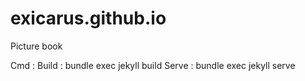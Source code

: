 # exicarus.github.io

Picture book

Cmd :
    Build : bundle exec jekyll build
    Serve : bundle exec jekyll serve
